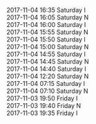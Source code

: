 2017-11-04 16:35 Saturday  I  
2017-11-04 16:05 Saturday  N  
2017-11-04 16:00 Saturday  I  
2017-11-04 15:55 Saturday  N  
2017-11-04 15:50 Saturday  I  
2017-11-04 15:00 Saturday  N  
2017-11-04 14:55 Saturday  I  
2017-11-04 14:45 Saturday  N  
2017-11-04 14:40 Saturday  I  
2017-11-04 12:20 Saturday  N  
2017-11-04 07:15 Saturday  I  
2017-11-04 07:10 Saturday  N  
2017-11-03 19:50 Friday  I  
2017-11-03 19:40 Friday  N  
2017-11-03 19:35 Friday  I  
